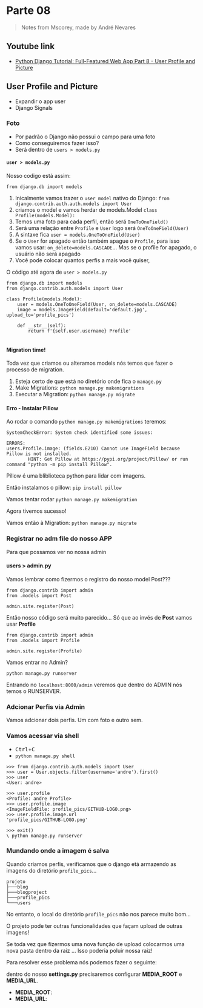# Parte 08
> Notes from Mscorey, made by André Nevares 

## Youtube link
- [Python Django Tutorial: Full-Featured Web App Part 8 - User Profile and Picture](https://youtu.be/FdVuKt_iuSI)

## User Profile and Picture
- Expandir o app user
- Django Signals

### Foto
- Por padrão o Django não possui o campo para uma foto
- Como conseguiremos fazer isso?
- Será dentro de ```users > models.py```

#### ```user > models.py```

Nosso codigo está assim:
```
from django.db import models
```

1. Inicalmente vamos trazer o ```user model``` nativo do Django: ```from django.contrib.auth.auth.models import User```
2. criamos o model e vamos herdar de models.Model ```class Profile(models.Model):```
3. Temos uma foto para cada perfil, então será ```OneToOneField()```
4. Será uma relação entre ```Profile``` e ```User``` logo será ```OneToOneField(User)```
5. A sintaxe fica ```user = models.OneToOneField(User)```
6. Se o ```User``` for apagado então também apague o ```Profile```, para isso vamos usar: ```on_delete=models.CASCADE```... Mas se o profile for apagado, o usuário não será apagado
7. Você pode colocar quantos perfis a mais você quiser,

O código até agora de ```user > models.py```
```
from django.db import models
from django.contrib.auth.models import User

class Profile(models.Model):
    user = models.OneToOneField(User, on_delete=models.CASCADE)
    image = models.ImageField(default='default.jpg', upload_to='profile_pics')

    def __str__(self):
        return f'{self.user.username} Profile'
  
```

#### Migration time!
Toda vez que criamos ou alteramos models nós temos que fazer o processo de migration.

1. Esteja certo de que está no diretório onde fica o ```manage.py```
2. Make Migrations: ```python manage.py makemigrations```
3. Executar a Migration: ```python manage.py migrate```

#### Erro - Instalar Pillow

Ao rodar o comando ```python manage.py makemigrations``` teremos: 

```
SystemCheckError: System check identified some issues:

ERRORS:
users.Profile.image: (fields.E210) Cannot use ImageField because Pillow is not installed.
        HINT: Get Pillow at https://pypi.org/project/Pillow/ or run command "python -m pip install Pillow".
```

Pillow é uma bliblioteca python para lidar com imagens.

Então instalamos o pillow: ```pip install pillow```

Vamos tentar rodar ```python manage.py makemigration```

Agora tivemos sucesso!

Vamos então à Migration: ```python manage.py migrate```

### Registrar no adm file do nosso APP
Para que possamos ver no nossa admin

#### users > admin.py
Vamos lembrar como fizermos o registro do nosso model Post???

```
from django.contrib import admin
from .models import Post

admin.site.register(Post)
```

Então nosso código será muito parecido... Só que ao invés de __Post__ vamos usar __Profile__

```
from django.contrib import admin
from .models import Profile

admin.site.register(Profile)
```

Vamos entrar no Admin?

```python manage.py runserver```

Entrando no ```localhost:8000/admin``` veremos que dentro do ADMIN nós temos o RUNSERVER.


### Adcionar Perfis via Admin

Vamos adcionar dois perfis.  Um com foto e outro sem.

### Vamos acessar via shell

- <kbd>Ctrl</kbd>+<kbd>C</kbd>
- ```python manage.py shell```

```
>>> from django.contrib.auth.models import User
>>> user = User.objects.filter(username='andre').first() 
>>> user
<User: andre>
```

```
>>> user.profile
<Profile: andre Profile>
>>> user.profile.image
<ImageFieldFile: profile_pics/GITHUB-LOGO.png>
>>> user.profile.image.url
'profile_pics/GITHUB-LOGO.png'
```

```
>>> exit()
\ python manage.py runserver
```
### Mundando onde a imagem é salva

Quando criamos perfis, verificamos que o django etá armazendo as imagens do diretório ```profile_pics```...

```
projeto
├───blog
├───blogproject
├───profile_pics
└───users
```

No entanto, o local do diretório ```profile_pics``` não nos  parece muito bom...  

O projeto pode ter outras funcionalidades que façam upload de outras imagens! 

Se toda vez que fizermos uma nova função de upload colocarmos uma nova pasta dentro da raiz ...  Isso poderia poluir nossa raiz!

Para resolver esse problema nós podemos fazer o seguinte:

dentro do nosso __settings.py__ precisaremos configurar __MEDIA_ROOT__ e __MEDIA_URL__.

- __MEDIA_ROOT__:
- __MEDIA_URL__:
